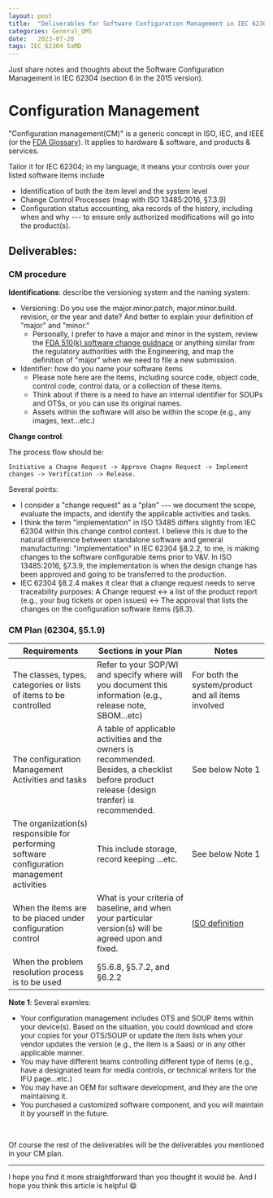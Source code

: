```yaml
---
layout: post
title:  "Deliverables for Software Configuration Management in IEC 62304"
categories: General_QMS
date:   2023-07-20
tags: IEC_62304 SaMD
---
```


Just share notes and thoughts about the Software Configuration Management in IEC 62304 (section 6 in the 2015 version).

# Configuration Management

"Configuration management(CM)" is a generic concept in ISO, IEC, and IEEE (or the [FDA Glossary](https://www.fda.gov/inspections-compliance-enforcement-and-criminal-investigations/inspection-guides/glossary-computer-system-software-development-terminology-895)). It applies to hardware & software, and products & services.

Tailor it for IEC 62304; in my language, it means your controls over your listed software items include
- Identification of both the item level and the system level
- Change Control Processes (map with ISO 13485:2016, §7.3.9)
- Configuration status accounting, aka records of the history, including when and why --- to ensure only authorized modifications will go into the product(s).

## Deliverables:

### CM procedure

**Identifications**: describe the versioning system and the naming system:
- Versioning: Do you use the major.minor.patch, major.minor.build. revision, or the year and date? And better to explain your definition of "major" and "minor."
  - Personally, I prefer to have a major and minor in the system, review the [FDA 510(k) software change guidnace](https://www.fda.gov/media/99785/download) or anything similar from the regulatory authorities with the Engineering, and map the definition of "major" when we need to file a new submission.
- Identifier: how do you name your software items
  - Please note here are the items, including source code, object code, control code, control data, or a collection of these items.
  - Think about if there is a need to have an internal identifier for SOUPs and OTSs, or you can use its original names.
  - Assets within the software will also be within the scope (e.g., any images, text...etc.)


**Change control**:

The process flow should be: 

```
Initiative a Chagne Request -> Approve Chagne Request -> Implement changes -> Verification -> Release.
```

Several points:
- I consider a "change request" as a "plan" --- we document the scope, evaluate the impacts, and identify the applicable activities and tasks.
- I think the term "implementation" in ISO 13485 differs slightly from IEC 62304 within this change control context. I believe this is due to the natural difference between standalone software and general manufacturing: "implementation" in IEC 62304 §8.2.2, to me, is making changes to the software configurable items prior to V&V. In ISO 13485:2016, §7.3.9, the implementation is when the design change has been approved and going to be transferred to the production.
- IEC 62304 §8.2.4 makes it clear that a change request needs to serve traceability purposes: A Change request <-> a list of the product report (e.g., your bug tickets or open issues) <-> The approval that lists the changes on the configuration software items (§8.3).


### CM Plan (62304, §5.1.9)

| Requirements | Sections in your Plan | Notes |
| -------- | -------- | -------- |
| The classes, types, categories or lists of items to be controlled | Refer to your SOP/WI and specify where will you document this information (e.g., release note, SBOM...etc)  | For both the system/product and all items involved |
| The configuration Management Activities and tasks | A table of applicable activities and the owners is recommended. Besides, a checklist before product release (design tranfer) is recommended. | See below Note 1 |
| The organization(s) responsible for performing software configuration management activities | This include storage, record keeping ...etc. | See below Note 1 |
| When the items are to be placed under configuration control | What is your criteria of baseline, and when your particular version(s) will be agreed upon and fixed. | [ISO definition](https://www.iso.org/obp/ui/en/#iso:std:iso:9000:ed-4:v1:en:term:3.10.7) |
| When the problem resolution process is to be used | §5.6.8, §5.7.2, and §6.2.2 | |

**Note 1**: Several examles:
- Your configuration management includes OTS and SOUP items within your device(s). Based on the situation, you could download and store your copies for your OTS/SOUP or update the item lists when your vendor updates the version (e.g., the item is a Saas) or in any other applicable manner.
- You may have different teams controlling different type of items (e.g., have a designated team for media controls, or technical writers for the IFU page...etc.)
- You may have an OEM for software development, and they are the one maintaining it.
- You purchased a customized software component, and you will maintain it by yourself in the future.

&nbsp;

Of course the rest of the deliverables will be the deliverables you mentioned in your CM plan.

___

I hope you find it more straightforward than you thought it would be. And I hope you think this article is helpful :smile:

